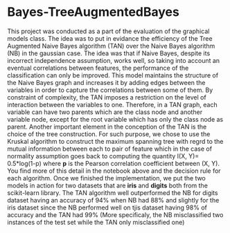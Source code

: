 # Bayes-TreeAugmentedBayes

This project was conducted as a part of the evaluation of the graphical models class. The idea was to put in evidance the efficiency of the Tree Augmented Naive Bayes 
algorithm (TAN) over the Naive Bayes algorithm (NB) in the gaussian case. The idea was that if Naive Bayes, despite its incorrect independence assumption, works well, so taking into account an eventual correlations between features, the performance of the classification can only be improved. This model maintains the structure of the Naive Bayes graph and increases it by adding edges between the variables in order to capture the correlations between some of them. By constraint of complexity, the TAN imposes a restriction on the level of interaction between the variables to one. Therefore, in a TAN graph, each variable can have two parents which are the class node and another variable node, except for the root variable which has only the class node as parent. Another important element in the conception of the TAN is the choice of the tree construction. For such purpose, we chose to use the Kruskal algorithm to construct the maximum spanning tree with regrd to the mutual information between each to pair of feature which in the case of normality assumption goes back to computing the quantity I(X, Y)= 0.5*log(1-p<sup></sup>) where <b>p</b> is the Pearson correlation coefficient between (X, Y).
You find more of this detail in the notebook above and the decision rule for each algorithm.
Once we finished the implementation, we put the two models in action for two datasets that are <b>iris</b> and <b>digits</b> both from the scikit-learn library.
The TAN algorithm well outperformed the NB for digits dataset having an accuracy of 94% when NB had 88% and slightly for the iris dataset since the NB performed well on tjis dataset having 98% of accuracy and the TAN had 99% (More specificaly, the NB misclassified two instances of the test set while the TAN only misclassified one)

